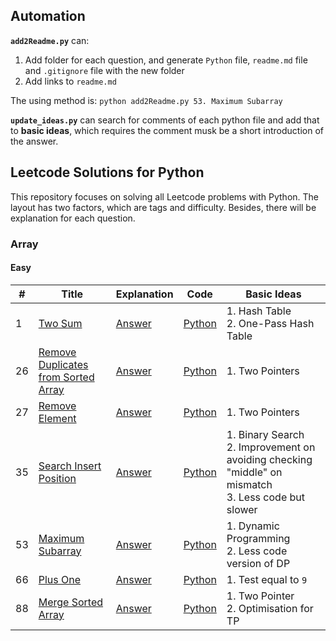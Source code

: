 ## Automation

**`add2Readme.py`** can:

1. Add folder for each question, and generate `Python` file, `readme.md` file and `.gitignore` file with the new folder
2. Add links to `readme.md`

The using method is: `python add2Readme.py 53. Maximum Subarray`

**`update_ideas.py`** can search for comments of each python file and add that to **basic ideas**, which requires the
comment musk be a short introduction of the answer.

## Leetcode Solutions for Python

This repository focuses on solving all Leetcode problems with Python. The layout has two factors, which are tags and
difficulty. Besides, there will be explanation for each question.

### Array

#### Easy

| #  | Title                                     | Explanation    | Code           | Basic Ideas                                                                                             |
|----|-------------------------------------------|----------------|----------------|---------------------------------------------------------------------------------------------------------|
| 1  | [Two Sum][1]                              | [Answer][1_a]  | [Python][1_c]  |1. Hash Table<br>2. One-Pass Hash Table|
| 26 | [Remove Duplicates from Sorted Array][26] | [Answer][26_a] | [Python][26_c] |1. Two Pointers|
| 27 | [Remove Element][27]                      | [Answer][27_a] | [Python][27_c] |1. Two Pointers|
| 35 | [Search Insert Position][35]              | [Answer][35_a] | [Python][35_c] |1. Binary Search<br>2. Improvement on avoiding checking "middle" on mismatch<br>3. Less code but slower|
| 53 | [Maximum Subarray][53]                    | [Answer][53_a] | [Python][53_c] |1. Dynamic Programming<br>2. Less code version of DP|
|66|[Plus One][66]|[Answer][66_a]|[Python][66_c]|1. Test equal to `9`|
|88|[Merge Sorted Array][88]|[Answer][88_a]|[Python][88_c]|1. Two Pointer<br>2. Optimisation for TP|

[1]: https://leetcode.com/problems/two-sum/
[1_a]: Array_Easy/Two_Sum
[1_c]: Array_Easy/Two_Sum/Two_Sum.py
[26]: http://leetcode.com/problems/remove-duplicates-from-sorted-array/
[26_a]: Array_Easy/Remove_Duplicates_from_Sorted_Array
[26_c]: Array_Easy/Remove_Duplicates_from_Sorted_Array/Remove_Duplicates_from_Sorted_Array.py
[27]: https://leetcode.com/problems/remove-element/
[27_a]: Array_Easy/Remove_Element
[27_c]: Array_Easy/Remove_Element/Remove_Element.py
[35]: https://leetcode.com/problems/search-insert-position/
[35_a]: Array_Easy/Search_Insert_Position
[35_c]: Array_Easy/Search_Insert_Position/Search_Insert_Position.py
[53]: https://leetcode.com/problems/maximum-subarray/
[53_a]: Array_Easy/Maximum_Subarray/
[53_c]: Array_Easy/Maximum_Subarray/Maximum_Subarray.py
[66]: https://leetcode.com/problems/plus-one/
[66_a]: Array_Easy/Plus_One/
[66_c]: Array_Easy/Plus_One/Plus_One.py
[88]: https://leetcode.com/problems/merge-sorted-array/
[88_a]: Array_Easy/Merge_Sorted_Array/
[88_c]: Array_Easy/Merge_Sorted_Array/Merge_Sorted_Array.py

